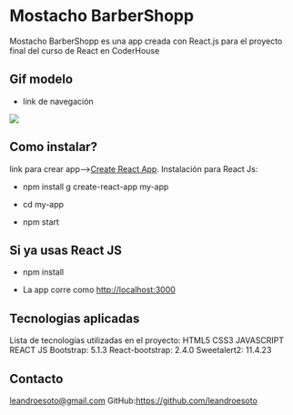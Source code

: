 # Mostacho BarberShopp

Mostacho BarberShopp es una app creada con React.js para el proyecto final del curso de React en CoderHouse

## Gif modelo
- link de navegación

![](https://i.postimg.cc/7Z8gm27X/gif-mostacho-Barber-Shopp.gif)

## Como instalar?
link para crear app-->[Create React App](https://github.com/facebook/create-react-app).
Instalación para React Js:

 - npm install g create-react-app my-app

 - cd my-app

 - npm start

## Si ya usas React JS
 - npm install

 - La app corre como [http://localhost:3000](http://localhost:3000) 

## Tecnologias aplicadas
Lista de tecnologías utilizadas en el proyecto:
HTML5
CSS3
JAVASCRIPT
REACT JS
Bootstrap: 5.1.3
React-bootstrap: 2.4.0
Sweetalert2: 11.4.23

## Contacto

leandroesoto@gmail.com
GitHub:https://github.com/leandroesoto